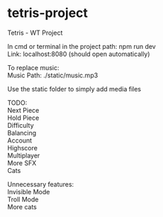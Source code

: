 # tetris-project
Tetris - WT Project

In cmd or terminal in the project path: npm run dev  
Link: localhost:8080 (should open automatically)  

To replace music:  
Music Path: ./static/music.mp3  

Use the static folder to simply add media files  

TODO:  
Next Piece  
Hold Piece  
Difficulty  
Balancing  
Account  
Highscore  
Multiplayer  
More SFX  
Cats  

Unnecessary features:  
Invisible Mode  
Troll Mode  
More cats  
